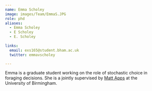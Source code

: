 ```yaml
---
name: Emma Scholey
image: images/Team/EmmaS.JPG
role: phd
aliases:
  - Emma Scholey
  - E Scholey
  - E. Scholey
    
links:
  email: exs165@student.bham.ac.uk
  twitter: emmavscholey

---
```


Emma is a graduate student working on the role of stochastic choice in foraging decisions. She is a jointly supervised by [Matt Apps](https://www.msn-lab.com/) at the University of Birmingham.
